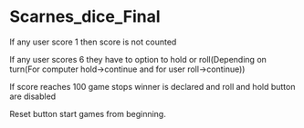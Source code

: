 # Scarnes_dice_Final
If any user score 1 then score is not counted

If any user scores 6 they have to option to hold or roll(Depending on turn(For computer hold->continue  and for user roll->continue))

If score reaches 100 game stops winner is declared and roll and hold button are disabled

Reset button start games from beginning.

